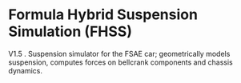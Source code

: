 # Formula Hybrid Suspension Simulation (FHSS)
V1.5 . Suspension simulator for the FSAE car; geometrically models suspension, computes forces on bellcrank components and chassis dynamics. 
